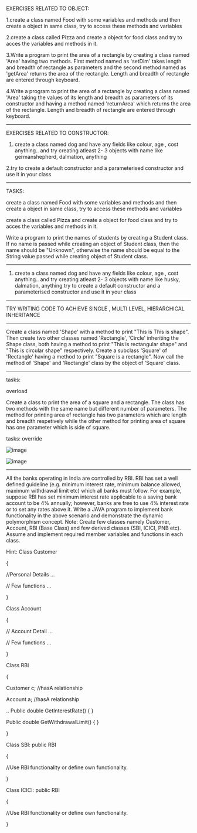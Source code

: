 EXERCISES RELATED TO OBJECT:

1.create a class named Food with some variables and methods and then  create a object in same class, try to access these methods and variables

2.create a class called Pizza and create a object for food class and try to acces the variables and methods in it. 

3.Write a program to print the area of a rectangle by creating a class named 'Area' having two methods. First method named as 'setDim' takes length and breadth of rectangle as parameters and the second method named as 'getArea' returns the area of the rectangle. Length and breadth of rectangle are entered through keyboard.

4.Write a program to print the area of a rectangle by creating a class named 'Area' taking the values of its length and breadth as parameters of its constructor and having a method named 'returnArea' which returns the area of the rectangle. Length and breadth of rectangle are entered through keyboard.

----------------------------------
EXERCISES RELATED TO CONSTRUCTOR:

1. create a class named dog and have any fields like colour, age , cost anything.. and try creating atleast 2- 3 objects with name like germanshepherd, dalmation, anything

2.try to create a default constructor and a parameterised constructor and use it in your class

------------------------------------
TASKS:

create a class named Food with some variables and methods and then  create a object in same class, try to access these methods and variables

create a class called Pizza and create a object for food class and try to acces the variables and methods in it. 

Write a program to print the names of students by creating a Student class. If no name is passed while creating an object of Student class, then the name should be "Unknown", otherwise the name should be equal to the String value passed while creating object of Student class.

--------------------------------------------------------------------------------------------------------------------------

1. create a class named dog and have any fields like colour, age , cost anything.. and try creating atleast 2- 3 objects with name like husky, dalmation, anything
try to create a default constructor and a parameterised constructor and use it in your class

----------------------------------------------------------------------------------------------------------------------
TRY WRITING CODE TO ACHIEVE SINGLE , MULTI LEVEL, HIERARCHICAL INHERITANCE

-----------------------------------------------------------------------------------------------------------------------------
Create a class named 'Shape' with a method to print "This is This is shape". Then create two other classes named 'Rectangle', 'Circle' inheriting the Shape class, both having a method to print "This is rectangular shape" and "This is circular shape" respectively. Create a subclass 'Square' of 'Rectangle' having a method to print "Square is a rectangle". Now call the method of 'Shape' and 'Rectangle' class by the object of 'Square' class.

-------------------------------------------
tasks:

overload

Create a class to print the area of a square and a rectangle. The class has two methods with the same name but different number of parameters. The method for printing area of rectangle has two parameters which are length and breadth respetively while the other method for printing area of square has one parameter which is side of square.
 
 tasks: override
 
 ![image](https://user-images.githubusercontent.com/90038032/212380484-3d49fed7-1f67-43ba-b5d9-ca2580a81f1d.png)
  
![image](https://user-images.githubusercontent.com/90038032/212380642-032ee95e-9296-4626-bfa5-b5b9376e4de4.png)

------------------------------------------------------

All the banks operating in India are controlled by RBI. RBI has set a well defined guideline (e.g. minimum interest rate, minimum balance allowed, maximum withdrawal limit etc) which all banks must follow. For example, suppose RBI has set minimum interest rate applicable to a saving bank account to be 4% annually; however, banks are free to use 4% interest rate or to set any rates above it.
Write a JAVA program to implement bank functionality in the above scenario and demonstrate the dynamic polymorphism concept. Note: Create few classes namely Customer, Account, RBI (Base Class) and few derived classes (SBI, ICICI, PNB etc). Assume and implement required member variables and functions in each class.

Hint:
Class Customer

{

//Personal Details ...

// Few functions ...

}

Class Account

{

// Account Detail ...

// Few functions ...

}

Class RBI

{

Customer c; //hasA relationship

Account a; //hasA relationship

..
Public double GetInterestRate() { }

Public double GetWithdrawalLimit() { }

}

Class SBI: public RBI

{

//Use RBI functionality or define own functionality.

}

Class ICICI: public RBI

{

//Use RBI functionality or define own functionality.

}
